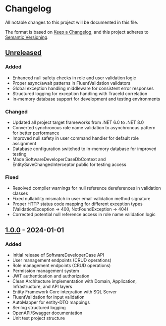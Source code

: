 # Changelog

All notable changes to this project will be documented in this file.

The format is based on [Keep a Changelog](https://keepachangelog.com/en/1.1.0/),
and this project adheres to [Semantic Versioning](https://semver.org/spec/v2.0.0.html).

## [Unreleased]

### Added
- Enhanced null safety checks in role and user validation logic
- Proper async/await patterns in FluentValidation validators
- Global exception handling middleware for consistent error responses
- Structured logging for exception handling with TraceId correlation
- In-memory database support for development and testing environments

### Changed
- Updated all project target frameworks from .NET 6.0 to .NET 8.0
- Converted synchronous role name validation to asynchronous pattern for better performance
- Improved null safety in user command handler for default role assignment
- Database configuration switched to in-memory database for improved testing
- Made SoftwareDeveloperCaseDbContext and EntitySaveChangesInterceptor public for testing access

### Fixed
- Resolved compiler warnings for null reference dereferences in validation classes
- Fixed nullability mismatch in user email validation method signature
- Proper HTTP status code mapping for different exception types (ValidationException → 400, NotFoundException → 404)
- Corrected potential null reference access in role name validation logic

## [1.0.0] - 2024-01-01

### Added
- Initial release of SoftwareDeveloperCase API
- User management endpoints (CRUD operations)
- Role management endpoints (CRUD operations)
- Permission management system
- JWT authentication and authorization
- Clean Architecture implementation with Domain, Application, Infrastructure, and API layers
- Entity Framework Core integration with SQL Server
- FluentValidation for input validation
- AutoMapper for entity-DTO mappings
- Serilog structured logging
- OpenAPI/Swagger documentation
- Unit test project structure

[Unreleased]: https://github.com/yourusername/SoftwareDeveloperCase/compare/v1.0.0...HEAD
[1.0.0]: https://github.com/yourusername/SoftwareDeveloperCase/releases/tag/v1.0.0
